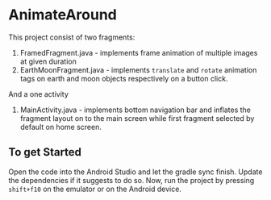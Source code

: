 # AnimateAround
This project consist of two fragments:

 1. FramedFragment.java - implements frame animation of multiple images at given duration
 2. EarthMoonFragment.java - implements `translate` and `rotate` animation tags on earth and moon objects respectively on a button click. 

And a one activity

 1. MainActivity.java - implements bottom navigation bar and inflates the fragment layout on to the main screen while first fragment selected by default on home screen. 

## To get Started
Open the code into the Android Studio and let the gradle sync finish. 
Update the dependencies if it suggests to do so. 
Now, run the project by pressing `shift+f10` on the emulator or on the Android device.
